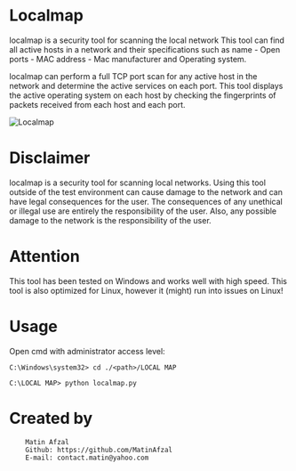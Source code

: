# Localmap
localmap is a security tool for scanning the local network This tool can find all active hosts in a network and their specifications such as name - Open ports - MAC address - Mac manufacturer and Operating system.

localmap can perform a full TCP port scan for any active host in the network and determine the active services on each port.
This tool displays the active operating system on each host by checking the fingerprints of packets received from each host and each port.

![Localmap](https://user-images.githubusercontent.com/128434167/228738033-374fb4d5-3e93-4566-9e8b-4bbd4258f45f.png)

# Disclaimer
localmap is a security tool for scanning local networks. Using this tool outside of the test environment can cause damage to the network and can have legal consequences for the user.
The consequences of any unethical or illegal use are entirely the responsibility of the user.
Also, any possible damage to the network is the responsibility of the user.

# Attention
This tool has been tested on Windows and works well with high speed. This tool is also optimized for Linux, however it (might) run into issues on Linux!

# Usage
Open cmd with administrator access level:

	C:\Windows\system32> cd ./<path>/LOCAL MAP
	
	C:\LOCAL MAP> python localmap.py
  
  # Created by
  	    Matin Afzal
        Github: https://github.com/MatinAfzal
        E-mail: contact.matin@yahoo.com
